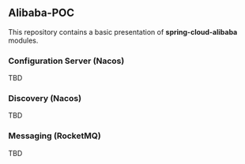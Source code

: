 ## Alibaba-POC
This repository contains a basic presentation of **spring-cloud-alibaba** modules.

### Configuration Server (Nacos)
TBD
### Discovery (Nacos)
TBD
### Messaging (RocketMQ)
TBD
